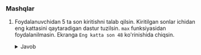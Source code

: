 ### Mashqlar

1. Foydalanuvchidan 5 ta son kiritishni talab qilsin. Kiritilgan sonlar ichidan eng kattasini qaytaradigan dastur tuzilsin.
`max` funksiyasidan foydalanilmasin. Ekranga `Eng katta son 48` ko'rinishida chiqsin.
   
   <details><summary>Javob</summary>

     ```python
     i = 1
     bush_list = []
     while i<6:
         son = int(input(f"{i} sonni kiriting: "))
         bush_list.append(son)
         i = i + 1
     
     bush_list.sort()
     
     print('Eng katta son ',bush_list[-1])
     ```
    </details>